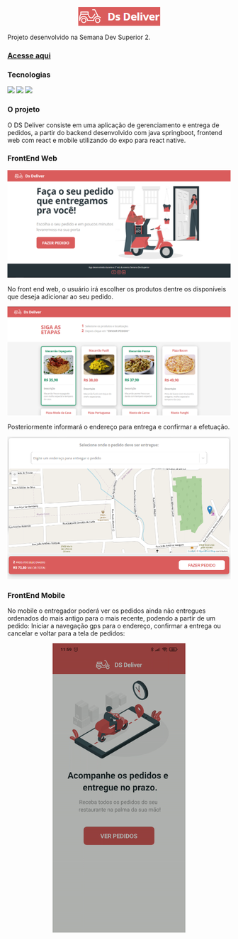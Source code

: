 <p align="center"><img src="/readme/logo.png" /></p>
Projeto desenvolvido na Semana Dev Superior 2.

### <a href="https://fmrenan-dsdeliver.netlify.app/" target="_blank">Acesse aqui</a>


### Tecnologias
<a href="https://spring.io//" target="_blank"><img src="https://img.shields.io/badge/Springboot-2.4.1-green" /></a> <a href="https://reactjs.org/"><img src="https://img.shields.io/badge/React-17.0.1-blue" /></a> <a href="https://expo.io/"><img src="https://img.shields.io/badge/Expo-SDK 40-lightgrey" /></a>

###  O projeto
O DS Deliver consiste em uma aplicação de gerenciamento e entrega de pedidos, a partir do backend desenvolvido com java springboot, frontend web com react e mobile utilizando do expo para react native. 

### FrontEnd Web
<p align="center"><img src="/readme/home.png" width="600" /></p>

No front end web, o usuário irá escolher os produtos dentre os disponíveis que deseja adicionar ao seu pedido.

<p align="center"><img src="/readme/products.png" width="600" /></p>

Posteriormente informará o endereço para entrega e confirmar a efetuação.

<p align="center"><img src="/readme/order.png" width="600" /></p>

### FrontEnd Mobile
No mobile o entregador poderá ver os pedidos ainda não entregues ordenados do mais antigo para o mais recente, podendo a partir de um pedido: Iniciar a navegação gps para o endereço, confirmar a entrega ou cancelar e voltar para a tela de pedidos:

<p align="center"><img src="/readme/mobile.gif" width="300" /></p>
